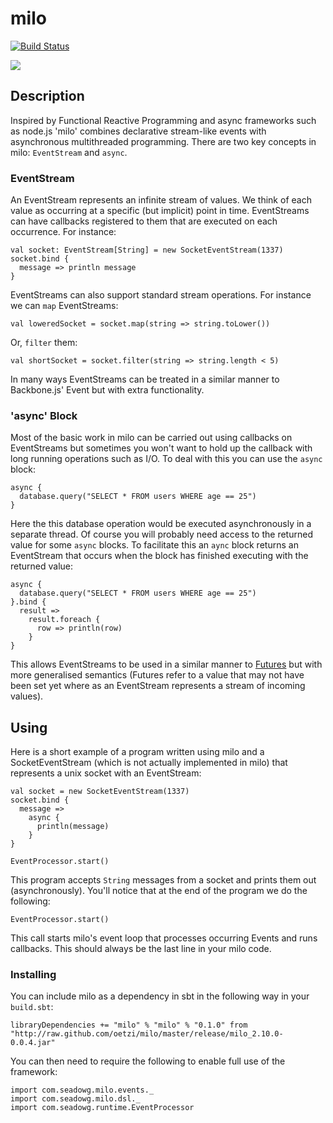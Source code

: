 # milo

[![Build Status](https://travis-ci.org/oetzi/milo.png?branch=master)](https://travis-ci.org/oetzi/milo)

![](http://f.cl.ly/items/2u1n1c2A3S1e1r2X0R2n/pusher3.jpg)

## Description

Inspired by Functional Reactive Programming and async frameworks such as node.js 'milo' combines declarative stream-like
events with asynchronous multithreaded programming. There are two key concepts in milo: `EventStream` and `async`.

### EventStream

An EventStream represents an infinite stream of values. We think of each value as occurring at a specific (but implicit) point in time.
EventStreams can have callbacks registered to them that are executed on each occurrence. For instance:

    val socket: EventStream[String] = new SocketEventStream(1337)
    socket.bind {
      message => println message
    }

EventStreams can also support standard stream operations. For instance we can `map` EventStreams:

    val loweredSocket = socket.map(string => string.toLower())

Or, `filter` them:

    val shortSocket = socket.filter(string => string.length < 5)

In many ways EventStreams can be treated in a similar manner to Backbone.js' Event but with extra functionality.

### 'async' Block

Most of the basic work in milo can be carried out using callbacks on EventStreams but sometimes you won't want to hold up
the callback with long running operations such as I/O. To deal with this you can use the `async` block:

    async {
      database.query("SELECT * FROM users WHERE age == 25")
    }

Here the this database operation would be executed asynchronously in a separate thread. Of course you will probably need access to the
returned value for some `async` blocks. To facilitate this an `aync` block returns an EventStream that occurs when the block has finished
executing with the returned value:

    async {
      database.query("SELECT * FROM users WHERE age == 25")
    }.bind {
      result =>
        result.foreach {
          row => println(row)
        }
    }

This allows EventStreams to be used in a similar manner to [Futures](http://docs.scala-lang.org/sips/pending/futures-promises.html)
but with more generalised semantics (Futures refer to a value that may not have been set yet where as an EventStream represents a
stream of incoming values).

## Using

Here is a short example of a program written using milo and a SocketEventStream (which is not actually implemented in milo) that represents a unix socket
with an EventStream:

    val socket = new SocketEventStream(1337)
    socket.bind {
      message =>
        async {
          println(message)
        }
    }

    EventProcessor.start()

This program accepts `String` messages from a socket and prints them out (asynchronously). You'll notice that at the end of the program we do the following:

    EventProcessor.start()

This call starts milo's event loop that processes occurring Events and runs callbacks. This should always be the last line in your milo code.

### Installing

You can include milo as a dependency in sbt in the following way in your `build.sbt`:

    libraryDependencies += "milo" % "milo" % "0.1.0" from "http://raw.github.com/oetzi/milo/master/release/milo_2.10.0-0.0.4.jar"

You can then need to require the following to enable full use of the framework:

    import com.seadowg.milo.events._
    import com.seadowg.milo.dsl._
    import com.seadowg.runtime.EventProcessor
